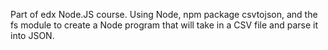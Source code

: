 Part of edx Node.JS course.  Using Node, npm package csvtojson, and the fs module to create a Node program that will take in a CSV file and parse it into JSON.

